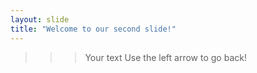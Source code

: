 ```yaml
---
layout: slide
title: "Welcome to our second slide!"
---
```

>>>Your text
Use the left arrow to go back!
